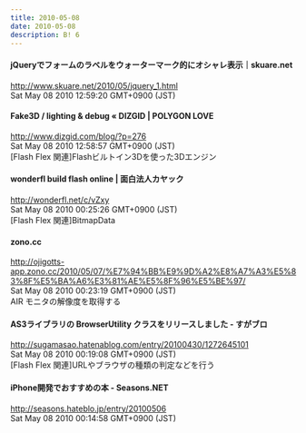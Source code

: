 ```yaml
---
title: 2010-05-08
date: 2010-05-08
description: B! 6
---
```


#### jQueryでフォームのラベルをウォーターマーク的にオシャレ表示｜skuare.net
http://www.skuare.net/2010/05/jquery_1.html<br>
Sat May 08 2010 12:59:20 GMT+0900 (JST)<br>


#### Fake3D / lighting & debug «  DIZGID | POLYGON LOVE
http://www.dizgid.com/blog/?p=276<br>
Sat May 08 2010 12:58:57 GMT+0900 (JST)<br>
[Flash Flex 関連]Flashビルトイン3Dを使った3Dエンジン


#### wonderfl build flash online | 面白法人カヤック
http://wonderfl.net/c/vZxy<br>
Sat May 08 2010 00:25:26 GMT+0900 (JST)<br>
[Flash Flex 関連]BitmapData


#### zono.cc
http://ojigotts-app.zono.cc/2010/05/07/%E7%94%BB%E9%9D%A2%E8%A7%A3%E5%83%8F%E5%BA%A6%E3%81%AE%E5%8F%96%E5%BE%97/<br>
Sat May 08 2010 00:23:19 GMT+0900 (JST)<br>
AIR モニタの解像度を取得する


#### AS3ライブラリの BrowserUtility クラスをリリースしました - すがブロ
http://sugamasao.hatenablog.com/entry/20100430/1272645101<br>
Sat May 08 2010 00:19:08 GMT+0900 (JST)<br>
[Flash Flex 関連]URLやブラウザの種類の判定などを行う


#### iPhone開発でおすすめの本 - Seasons.NET
http://seasons.hateblo.jp/entry/20100506<br>
Sat May 08 2010 00:14:58 GMT+0900 (JST)<br>


